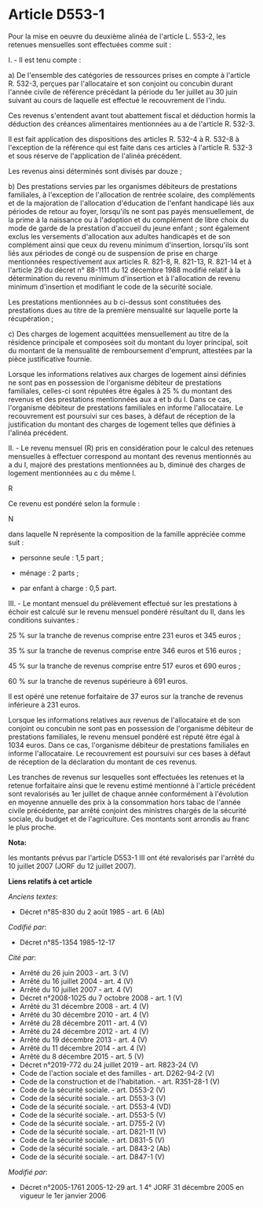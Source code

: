 # Article D553-1

Pour la mise en oeuvre du deuxième alinéa de l'article L. 553-2, les retenues mensuelles sont effectuées comme suit :

I. - Il est tenu compte :

a) De l'ensemble des catégories de ressources prises en compte à l'article R. 532-3, perçues par l'allocataire et son
conjoint ou concubin durant l'année civile de référence précédant la période du 1er juillet au 30 juin suivant au cours de
laquelle est effectué le recouvrement de l'indu.

Ces revenus s'entendent avant tout abattement fiscal et déduction hormis la déduction des créances alimentaires mentionnées
au a de l'article R. 532-3.

Il est fait application des dispositions des articles R. 532-4 à R. 532-8 à l'exception de la référence qui est faite dans
ces articles à l'article R. 532-3 et sous réserve de l'application de l'alinéa précédent.

Les revenus ainsi déterminés sont divisés par douze ;

b) Des prestations servies par les organismes débiteurs de prestations familiales, à l'exception de l'allocation de rentrée
scolaire, des compléments et de la majoration de l'allocation d'éducation de l'enfant handicapé liés aux périodes de retour
au foyer, lorsqu'ils ne sont pas payés mensuellement, de la prime à la naissance ou à l'adoption et du complément de libre
choix du mode de garde de la prestation d'accueil du jeune enfant ; sont également exclus les versements d'allocation aux
adultes handicapés et de son complément ainsi que ceux du revenu minimum d'insertion, lorsqu'ils sont liés aux périodes de
congé ou de suspension de prise en charge mentionnées respectivement aux articles R. 821-8, R. 821-13, R. 821-14 et à
l'article 29 du décret n° 88-1111 du 12 décembre 1988 modifié relatif à la détermination du revenu minimum d'insertion et à
l'allocation de revenu minimum d'insertion et modifiant le code de la sécurité sociale.

Les prestations mentionnées au b ci-dessus sont constituées des prestations dues au titre de la première mensualité sur
laquelle porte la récupération ;

c) Des charges de logement acquittées mensuellement au titre de la résidence principale et composées soit du montant du loyer
principal, soit du montant de la mensualité de remboursement d'emprunt, attestées par la pièce justificative fournie.

Lorsque les informations relatives aux charges de logement ainsi définies ne sont pas en possession de l'organisme débiteur
de prestations familiales, celles-ci sont réputées être égales à 25 % du montant des revenus et des prestations mentionnées
aux a et b du I. Dans ce cas, l'organisme débiteur de prestations familiales en informe l'allocataire. Le recouvrement est
poursuivi sur ces bases, à défaut de réception de la justification du montant des charges de logement telles que définies à
l'alinéa précédent.

II. - Le revenu mensuel (R) pris en considération pour le calcul des retenues mensuelles à effectuer correspond au montant
des revenus mentionnés au a du I, majoré des prestations mentionnées au b, diminué des charges de logement mentionnées au c
du même I.

R 

Ce revenu est pondéré selon la formule :

N

dans laquelle N représente la composition de la famille appréciée comme suit :

- personne seule : 1,5 part ;

- ménage : 2 parts ;

- par enfant à charge : 0,5 part.

III. - Le montant mensuel du prélèvement effectué sur les prestations à échoir est calculé sur le revenu mensuel pondéré
résultant du II, dans les conditions suivantes :

25 % sur la tranche de revenus comprise entre 231 euros et 345 euros ;

35 % sur la tranche de revenus comprise entre 346 euros et 516 euros ;

45 % sur la tranche de revenus comprise entre 517 euros et 690 euros ;

60 % sur la tranche de revenus supérieure à 691 euros.

Il est opéré une retenue forfaitaire de 37 euros sur la tranche de revenus inférieure à 231 euros.

Lorsque les informations relatives aux revenus de l'allocataire et de son conjoint ou concubin ne sont pas en possession de
l'organisme débiteur de prestations familiales, le revenu mensuel pondéré est réputé être égal à 1034 euros. Dans ce cas,
l'organisme débiteur de prestations familiales en informe l'allocataire. Le recouvrement est poursuivi sur ces bases à défaut
de réception de la déclaration du montant de ces revenus.

Les tranches de revenus sur lesquelles sont effectuées les retenues et la retenue forfaitaire ainsi que le revenu estimé
mentionné à l'article précédent sont revalorisés au 1er juillet de chaque année conformément à l'évolution en moyenne
annuelle des prix à la consommation hors tabac de l'année civile précédente, par arrêté conjoint des ministres chargés de la
sécurité sociale, du budget et de l'agriculture. Ces montants sont arrondis au franc le plus proche.

**Nota:**

les montants prévus par l'article D553-1 III ont été revalorisés par l'arrêté du 10 juillet 2007 (JORF du 12 juillet 2007).

**Liens relatifs à cet article**

_Anciens textes_:

  - Décret n°85-830 du 2 août 1985 - art. 6 (Ab)

_Codifié par_:

  - Décret n°85-1354 1985-12-17

_Cité par_:

  - Arrêté du 26 juin 2003 - art. 3 (V)
  - Arrêté du 16 juillet 2004 - art. 4 (V)
  - Arrêté du 10 juillet 2007 - art. 4 (V)
  - Décret n°2008-1025 du 7 octobre 2008 - art. 1 (V)
  - Arrêté du 31 décembre 2008 - art. 4 (V)
  - Arrêté du 30 décembre 2010 - art. 4 (V)
  - Arrêté du 28 décembre 2011 - art. 4 (V)
  - Arrêté du 24 décembre 2012 - art. 4 (V)
  - Arrêté du 19 décembre 2013 - art. 4 (V)
  - Arrêté du 11 décembre 2014 - art. 4 (V)
  - Arrêté du 8 décembre 2015 - art. 5 (V)
  - Décret n°2019-772 du 24 juillet 2019 - art. R823-24 (V)
  - Code de l'action sociale et des familles - art. D262-94-2 (V)
  - Code de la construction et de l'habitation. - art. R351-28-1 (V)
  - Code de la sécurité sociale. - art. D553-2 (V)
  - Code de la sécurité sociale. - art. D553-3 (V)
  - Code de la sécurité sociale. - art. D553-4 (VD)
  - Code de la sécurité sociale. - art. D553-5 (V)
  - Code de la sécurité sociale. - art. D755-2 (V)
  - Code de la sécurité sociale. - art. D821-11 (V)
  - Code de la sécurité sociale. - art. D831-5 (V)
  - Code de la sécurité sociale. - art. D843-2 (Ab)
  - Code de la sécurité sociale. - art. D847-1 (V)

_Modifié par_:

  - Décret n°2005-1761 2005-12-29 art. 1 4° JORF 31 décembre 2005 en vigueur le 1er janvier 2006
